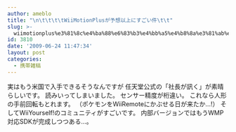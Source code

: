 ```yaml
---
author: ameblo
title: "\n\t\t\t\tWiiMotionPlusが予想以上にすごい件\t\t"
slug: >-
  wiimotionplus%e3%81%8c%e4%ba%88%e6%83%b3%e4%bb%a5%e4%b8%8a%e3%81%ab%e3%81%99%e3%81%94%e3%81%84%e4%bb%b6
id: 3810
date: '2009-06-24 11:47:34'
layout: post
categories:
  - 携帯雑稿
---
```


実はもう米国で入手できるそうなんですが 任天堂公式の「社長が訊く」が素晴らしいです。 読みいってしまいました。 センサー精度が桁違い。 これなら人形の手前回転もとれます。 （ポケモンをWiiRemoteにかぶせる日が来たか...!） そしてWiiYourself!のコミュニティがすごいです。 内部バージョンではもうWMP対応SDKが完成しつつある...。